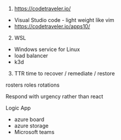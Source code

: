 
1. https://codetraveler.io/
- Visual Studio code - light weight like vim 
- https://codetraveler.io/apps10/


2. WSL 
- Windows service for Linux
- load balancer 
- k3d

3. TTR time to recover / remediate / restore

rosters roles rotations

Respond with urgency rather than react 

Logic App
- azure board
- azure storage
- Microsoft teams

